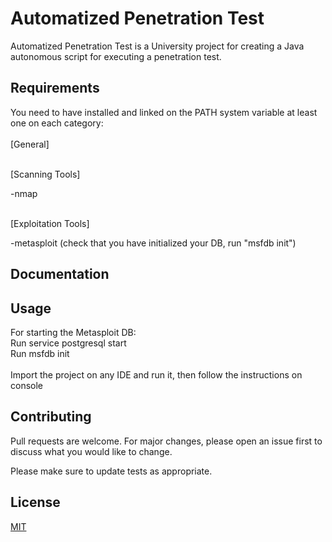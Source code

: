 # Automatized Penetration Test

Automatized Penetration Test is a University project for creating a Java autonomous script for executing a penetration test.

## Requirements

You need to have installed and linked on the PATH system variable at least one on each category:
<br/>
<br/>
[General]
<br/>

<br/>
[Scanning Tools]
<br/>

-nmap

<br/>
[Exploitation Tools]
<br/>

-metasploit (check that you have initialized your DB, run "msfdb init")

## Documentation


## Usage

For starting the Metasploit DB:<br/>
Run service postgresql start<br/>
Run msfdb init<br/><br/>
Import the project on any IDE and run it, then follow the instructions on console<br/>

## Contributing

Pull requests are welcome. For major changes, please open an issue first to discuss what you would like to change.<br/>

Please make sure to update tests as appropriate.

## License

[MIT](https://choosealicense.com/licenses/mit/)
